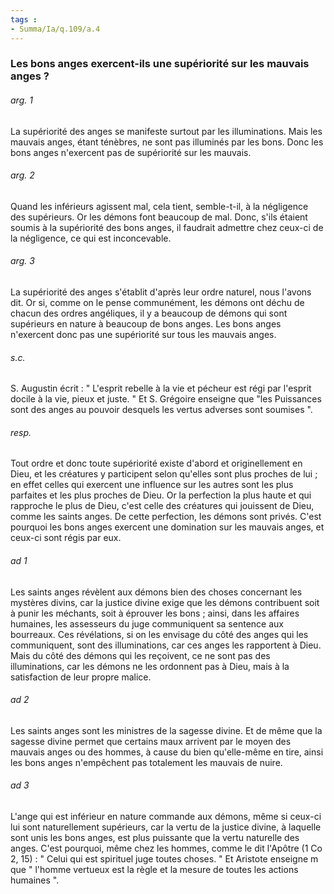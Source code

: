 ```yaml
---
tags : 
- Summa/Ia/q.109/a.4
---
```


### Les bons anges exercent-ils une supériorité sur les mauvais anges ?



###### arg. 1
La supériorité des anges se manifeste surtout par les illuminations. Mais les mauvais anges, étant ténèbres, ne sont pas illuminés par les bons. Donc les bons anges n'exercent pas de supériorité sur les mauvais. 

###### arg. 2
Quand les inférieurs agissent mal, cela tient, semble-t-il, à la négligence des supérieurs. Or les démons font beaucoup de mal. Donc, s'ils étaient soumis à la supériorité des bons anges, il faudrait admettre chez ceux-ci de la négligence, ce qui est inconcevable. 

###### arg. 3
La supériorité des anges s'établit d'après leur ordre naturel, nous l'avons dit. Or si, comme on le pense communément, les démons ont déchu de chacun des ordres angéliques, il y a beaucoup de démons qui sont supérieurs en nature à beaucoup de bons anges. Les bons anges n'exercent donc pas une supériorité sur tous les mauvais anges. 

###### s.c.
S. Augustin écrit : " L'esprit rebelle à la vie et pécheur est régi par l'esprit docile à la vie, pieux et juste. " Et S. Grégoire enseigne que "les Puissances sont des anges au pouvoir desquels les vertus adverses sont soumises ". 

###### resp.
Tout ordre et donc toute supériorité existe d'abord et originellement en Dieu, et les créatures y participent selon qu'elles sont plus proches de lui ; en effet celles qui exercent une influence sur les autres sont les plus parfaites et les plus proches de Dieu. Or la perfection la plus haute et qui rapproche le plus de Dieu, c'est celle des créatures qui jouissent de Dieu, comme les saints anges. De cette perfection, les démons sont privés. C'est pourquoi les bons anges exercent une domination sur les mauvais anges, et ceux-ci sont régis par eux. 

###### ad 1
Les saints anges révèlent aux démons bien des choses concernant les mystères divins, car la justice divine exige que les démons contribuent soit à punir les méchants, soit à éprouver les bons ; ainsi, dans les affaires humaines, les assesseurs du juge communiquent sa sentence aux bourreaux. Ces révélations, si on les envisage du côté des anges qui les communiquent, sont des illuminations, car ces anges les rapportent à Dieu. Mais du côté des démons qui les reçoivent, ce ne sont pas des illuminations, car les démons ne les ordonnent pas à Dieu, mais à la satisfaction de leur propre malice. 

###### ad 2
Les saints anges sont les ministres de la sagesse divine. Et de même que la sagesse divine permet que certains maux arrivent par le moyen des mauvais anges ou des hommes, à cause du bien qu'elle-même en tire, ainsi les bons anges n'empêchent pas totalement les mauvais de nuire. 

###### ad 3
L'ange qui est inférieur en nature commande aux démons, même si ceux-ci lui sont naturellement supérieurs, car la vertu de la justice divine, à laquelle sont unis les bons anges, est plus puissante que la vertu naturelle des anges. C'est pourquoi, même chez les hommes, comme le dit l'Apôtre (1 Co 2, 15) : " Celui qui est spirituel juge toutes choses. " Et Aristote enseigne m que " l'homme vertueux est la règle et la mesure de toutes les actions humaines ". 



